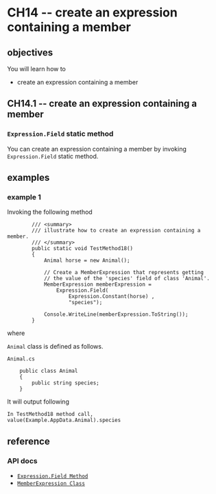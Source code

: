 # CH14 -- create an expression containing a member
## objectives
You will learn how to

+ create an expression containing a member

## CH14.1 -- create an expression containing a member
### `Expression.Field` static method
You can create an expression containing a member by invoking `Expression.Field` static method.

## examples
### example 1
Invoking the following method

```
        /// <summary>
        /// illustrate how to create an expression containing a member.
        /// </summary>
        public static void TestMethod18()
        {
            Animal horse = new Animal();

            // Create a MemberExpression that represents getting
            // the value of the 'species' field of class 'Animal'.
            MemberExpression memberExpression =
                Expression.Field(
                    Expression.Constant(horse) ,
                    "species");

            Console.WriteLine(memberExpression.ToString());
        }
```

where

`Animal` class is defined as follows.

`Animal.cs`

```
    public class Animal
    {
        public string species;
    }
```

It will output following

```
In TestMethod18 method call,
value(Example.AppData.Animal).species
```

## reference
### API docs
+ [`Expression.Field Method`](https://learn.microsoft.com/en-us/dotnet/api/system.linq.expressions.expression.field?view=net-8.0)
+ [`MemberExpression Class`](https://learn.microsoft.com/en-us/dotnet/api/system.linq.expressions.memberexpression?view=net-8.0)
